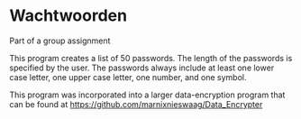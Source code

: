 # Wachtwoorden
Part of a group assignment

This program creates a list of 50 passwords.
The length of the passwords is specified by the user.
The passwords always include at least one lower case letter, one upper case letter, one number, and one symbol.

This program was incorporated into a larger data-encryption program that can be found at https://github.com/marnixnieswaag/Data_Encrypter
